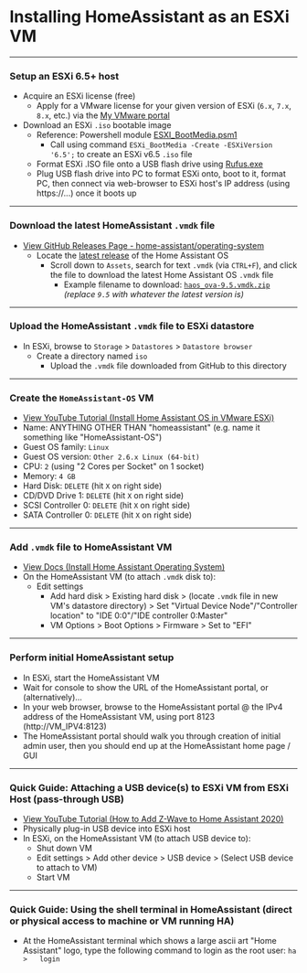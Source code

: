 <!-- ------------------------------------------------------------ -->

# Installing HomeAssistant as an ESXi VM


<!-- ------------------------------------------------------------ -->

***
### Setup an ESXi 6.5+ host
  - Acquire an ESXi license (free)
    - Apply for a VMware license for your given version of ESXi (`6.x`, `7.x`, `8.x`, etc.) via the [My VMware portal](https://my.vmware.com/group/vmware/my-licenses)
  - Download an ESXi `.iso` bootable image
    - Reference: Powershell module [ESXI_BootMedia.psm1](https://github.com/mcavallo-git/Coding/blob/main/powershell/_WindowsPowerShell/Modules/ESXi_BootMedia/ESXi_BootMedia.psm1)
      - Call using command `ESXi_BootMedia -Create -ESXiVersion '6.5';` to create an ESXi v6.5 `.iso` file
    - Format ESXi .ISO file onto a USB flash drive using [Rufus.exe](https://rufus.ie/downloads/)
    - Plug USB flash drive into PC to format ESXi onto, boot to it, format PC, then connect via web-browser to ESXi host's IP address (using https://...) once it boots up


<!-- ------------------------------------------------------------ -->

***
### Download the latest HomeAssistant `.vmdk` file
  - [View GitHub Releases Page - home-assistant/operating-system](https://github.com/home-assistant/operating-system/releases/)
    - Locate the [latest release](https://github.com/home-assistant/operating-system/releases/latest) of the Home Assistant OS
      - Scroll down to `Assets`, search for text `.vmdk` (via `CTRL+F`), and click the file to download the latest Home Assistant OS `.vmdk` file
        - Example filename to download:  [`haos_ova-9.5.vmdk.zip`](https://github.com/home-assistant/operating-system/releases/download/9.5/haos_ova-9.5.vmdk.zip)   *(replace `9.5` with whatever the latest version is)*


<!-- ------------------------------------------------------------ -->

***
### Upload the HomeAssistant `.vmdk` file to ESXi datastore
  - In ESXi, browse to `Storage` > `Datastores` > `Datastore browser`
    - Create a directory named `iso`
      - Upload the `.vmdk` file downloaded from GitHub to this directory


<!-- ------------------------------------------------------------ -->

***
### Create the `HomeAssistant-OS` VM
  - [View YouTube Tutorial (Install Home Assistant OS in VMware ESXi)](https://www.youtube.com/watch?v=IxrF87VBTCg)
  - Name:  ANYTHING OTHER THAN "homeassistant" (e.g. name it something like "HomeAssistant-OS")
  - Guest OS family: `Linux`
  - Guest OS version: `Other 2.6.x Linux (64-bit)`
  - CPU: `2` (using "2 Cores per Socket" on 1 socket)
  - Memory: `4 GB`
  - Hard Disk:  `DELETE`  (hit `X` on right side)
  - CD/DVD Drive 1:    `DELETE`  (hit `X` on right side)
  - SCSI Controller 0: `DELETE`  (hit `X` on right side)
  - SATA Controller 0: `DELETE`  (hit `X` on right side)


<!-- ------------------------------------------------------------ -->

***
### Add `.vmdk` file to HomeAssistant VM
  - [View Docs (Install Home Assistant Operating System)](https://www.home-assistant.io/installation/linux)
  - On the HomeAssistant VM (to attach `.vmdk` disk to):
    - Edit settings
      - Add hard disk > Existing hard disk > (locate `.vmdk` file in new VM's datastore directory) > Set "Virtual Device Node"/"Controller location" to "IDE 0:0"/"IDE controller 0:Master"
      - VM Options > Boot Options > Firmware > Set to "EFI"


<!-- ------------------------------------------------------------ -->

***
### Perform initial HomeAssistant setup
  - In ESXi, start the HomeAssistant VM
  - Wait for console to show the URL of the HomeAssistant portal, or (alternatively)...
  - In your web browser, browse to the HomeAssistant portal @ the IPv4 address of the HomeAssistant VM, using port 8123 (http://VM_IPV4:8123)
  - The HomeAssistant portal should walk you through creation of initial admin user, then you should end up at the HomeAssistant home page / GUI


<!-- ------------------------------------------------------------ -->

***
### Quick Guide: Attaching a USB device(s) to ESXi VM from ESXi Host (pass-through USB)
  - [View YouTube Tutorial (How to Add Z-Wave to Home Assistant 2020)](https://www.youtube.com/watch?v=W0HD5mTqocA)
  - Physically plug-in USB device into ESXi host
  - In ESXi, on the HomeAssistant VM (to attach USB device to):
    - Shut down VM
    - Edit settings > Add other device > USB device > (Select USB device to attach to VM)
    - Start VM


<!-- ------------------------------------------------------------ -->

***
### Quick Guide: Using the shell terminal in HomeAssistant (direct or physical access to machine or VM running HA)
  - At the HomeAssistant terminal which shows a large ascii art "Home Assistant" logo, type the following command to login as the root user:
    `ha >   login`


<!-- ---------------------------------------------------------
#
# Citation(s)
#
#   docs.vmware.com  |  "Add USB Devices from an ESXi Host to a Virtual Machine"  |  https://docs.vmware.com/en/VMware-vSphere/6.5/com.vmware.vsphere.vm_admin.doc/GUID-68A08879-1744-4FF9-A856-D66C4AAB68AB.html
#
#   www.awesome-ha.com  |  "Awesome Home Assistant"  |  https://www.awesome-ha.com/
#
#   www.home-assistant.io  |  "Linux - Home Assistant"  |  https://www.home-assistant.io/installation/linux
#
#   www.youtube.com  |  "Install Home Assistant OS in VMware ESXi | Don't Miss These CRITICAL STEPS! - YouTube"  |  https://www.youtube.com/watch?v=IxrF87VBTCg
#
---------------------------------------------------------- -->